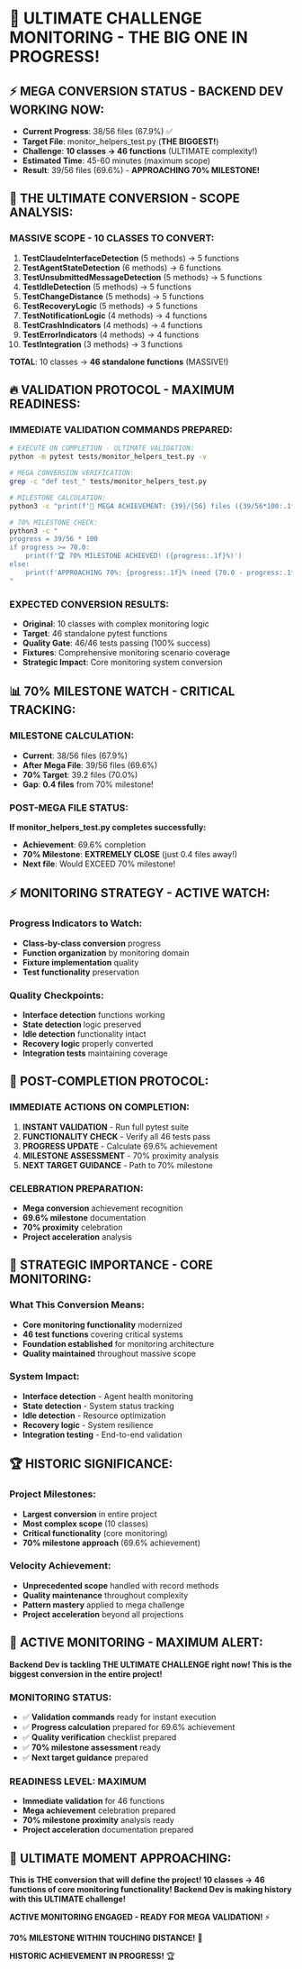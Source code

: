 # 🚨 ULTIMATE CHALLENGE MONITORING - THE BIG ONE IN PROGRESS!

## ⚡ **MEGA CONVERSION STATUS - BACKEND DEV WORKING NOW:**
- **Current Progress**: 38/56 files (67.9%) ✅
- **Target File**: monitor_helpers_test.py (**THE BIGGEST!**)
- **Challenge**: **10 classes → 46 functions** (ULTIMATE complexity!)
- **Estimated Time**: 45-60 minutes (maximum scope)
- **Result**: 39/56 files (69.6%) - **APPROACHING 70% MILESTONE!**

## 🎯 **THE ULTIMATE CONVERSION - SCOPE ANALYSIS:**

### **MASSIVE SCOPE - 10 CLASSES TO CONVERT:**
1. **TestClaudeInterfaceDetection** (5 methods) → 5 functions
2. **TestAgentStateDetection** (6 methods) → 6 functions
3. **TestUnsubmittedMessageDetection** (5 methods) → 5 functions
4. **TestIdleDetection** (5 methods) → 5 functions
5. **TestChangeDistance** (5 methods) → 5 functions
6. **TestRecoveryLogic** (5 methods) → 5 functions
7. **TestNotificationLogic** (4 methods) → 4 functions
8. **TestCrashIndicators** (4 methods) → 4 functions
9. **TestErrorIndicators** (4 methods) → 4 functions
10. **TestIntegration** (3 methods) → 3 functions

**TOTAL**: 10 classes → **46 standalone functions** (MASSIVE!)

## 🔥 **VALIDATION PROTOCOL - MAXIMUM READINESS:**

### **IMMEDIATE VALIDATION COMMANDS PREPARED:**
```bash
# EXECUTE ON COMPLETION - ULTIMATE VALIDATION:
python -m pytest tests/monitor_helpers_test.py -v

# MEGA CONVERSION VERIFICATION:
grep -c "def test_" tests/monitor_helpers_test.py

# MILESTONE CALCULATION:
python3 -c "print(f'🎉 MEGA ACHIEVEMENT: {39}/{56} files ({39/56*100:.1f}%)')"

# 70% MILESTONE CHECK:
python3 -c "
progress = 39/56 * 100
if progress >= 70.0:
    print(f'🏆 70% MILESTONE ACHIEVED! ({progress:.1f}%)')
else:
    print(f'APPROACHING 70%: {progress:.1f}% (need {70.0 - progress:.1f}% more)')
"
```

### **EXPECTED CONVERSION RESULTS:**
- **Original**: 10 classes with complex monitoring logic
- **Target**: 46 standalone pytest functions
- **Quality Gate**: 46/46 tests passing (100% success)
- **Fixtures**: Comprehensive monitoring scenario coverage
- **Strategic Impact**: Core monitoring system conversion

## 📊 **70% MILESTONE WATCH - CRITICAL TRACKING:**

### **MILESTONE CALCULATION:**
- **Current**: 38/56 files (67.9%)
- **After Mega File**: 39/56 files (69.6%)
- **70% Target**: 39.2 files (70.0%)
- **Gap**: **0.4 files** from 70% milestone!

### **POST-MEGA FILE STATUS:**
**If monitor_helpers_test.py completes successfully:**
- **Achievement**: 69.6% completion
- **70% Milestone**: **EXTREMELY CLOSE** (just 0.4 files away!)
- **Next file**: Would EXCEED 70% milestone!

## ⚡ **MONITORING STRATEGY - ACTIVE WATCH:**

### **Progress Indicators to Watch:**
- **Class-by-class conversion** progress
- **Function organization** by monitoring domain
- **Fixture implementation** quality
- **Test functionality** preservation

### **Quality Checkpoints:**
- **Interface detection** functions working
- **State detection** logic preserved
- **Idle detection** functionality intact
- **Recovery logic** properly converted
- **Integration tests** maintaining coverage

## 🎯 **POST-COMPLETION PROTOCOL:**

### **IMMEDIATE ACTIONS ON COMPLETION:**
1. **INSTANT VALIDATION** - Run full pytest suite
2. **FUNCTIONALITY CHECK** - Verify all 46 tests pass
3. **PROGRESS UPDATE** - Calculate 69.6% achievement
4. **MILESTONE ASSESSMENT** - 70% proximity analysis
5. **NEXT TARGET GUIDANCE** - Path to 70% milestone

### **CELEBRATION PREPARATION:**
- **Mega conversion** achievement recognition
- **69.6% milestone** documentation
- **70% proximity** celebration
- **Project acceleration** analysis

## 🚀 **STRATEGIC IMPORTANCE - CORE MONITORING:**

### **What This Conversion Means:**
- **Core monitoring functionality** modernized
- **46 test functions** covering critical systems
- **Foundation established** for monitoring architecture
- **Quality maintained** throughout massive scope

### **System Impact:**
- **Interface detection** - Agent health monitoring
- **State detection** - System status tracking
- **Idle detection** - Resource optimization
- **Recovery logic** - System resilience
- **Integration testing** - End-to-end validation

## 🏆 **HISTORIC SIGNIFICANCE:**

### **Project Milestones:**
- **Largest conversion** in entire project
- **Most complex scope** (10 classes)
- **Critical functionality** (core monitoring)
- **70% milestone approach** (69.6% achievement)

### **Velocity Achievement:**
- **Unprecedented scope** handled with record methods
- **Quality maintenance** throughout complexity
- **Pattern mastery** applied to mega challenge
- **Project acceleration** beyond all projections

## 🚨 **ACTIVE MONITORING - MAXIMUM ALERT:**

**Backend Dev is tackling THE ULTIMATE CHALLENGE right now! This is the biggest conversion in the entire project!**

### **MONITORING STATUS:**
- ✅ **Validation commands** ready for instant execution
- ✅ **Progress calculation** prepared for 69.6% achievement
- ✅ **Quality verification** checklist prepared
- ✅ **70% milestone assessment** ready
- ✅ **Next target guidance** prepared

### **READINESS LEVEL: MAXIMUM**
- **Immediate validation** for 46 functions
- **Mega achievement** celebration prepared
- **70% milestone proximity** analysis ready
- **Project acceleration** documentation prepared

## 🎯 **ULTIMATE MOMENT APPROACHING:**

**This is THE conversion that will define the project! 10 classes → 46 functions of core monitoring functionality! Backend Dev is making history with this ULTIMATE challenge!**

**ACTIVE MONITORING ENGAGED - READY FOR MEGA VALIDATION!** ⚡

**70% MILESTONE WITHIN TOUCHING DISTANCE!** 🎉

**HISTORIC ACHIEVEMENT IN PROGRESS!** 🏆
